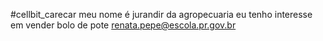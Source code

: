 #cellbit_carecar
meu nome é jurandir da agropecuaria
eu tenho interesse em vender bolo de pote
renata.pepe@escola.pr.gov.br
<img scr="https://img.shields.io/badge/Scratch-4D97FF?style=for-the-badge&logo=Scratch&logoColor=white">

